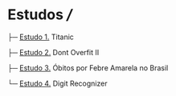 # Estudos */*

├─ [Estudo 1.](https://github.com/alexandre11aa/notebooks/blob/main/studies/titanic/titanic.ipynb) Titanic

├─ [Estudo 2.](https://github.com/alexandre11aa/notebooks/blob/main/studies/dont_overfit_ii/dont_overfit_ii.ipynb) Dont Overfit II

├─ [Estudo 3.](https://github.com/alexandre11aa/notebooks/blob/main/studies/obitos_por_fa/obitos_por_fa.ipynb) Óbitos por Febre Amarela no Brasil

└─ [Estudo 4.](https://github.com/alexandre11aa/notebooks/blob/main/studies/digit_recognizer/digit_recognizer.ipynb) Digit Recognizer
